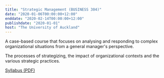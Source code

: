 ```yaml
---
title: "Strategic Management (BUSINESS 304)"
date: "2020-01-06T00:00:00+12:00"
enddate: "2020-02-14T00:00:00+12:00"
publishdate: "2020-01-01"
host: "The University of Auckland"
---
```

A case-based course that focuses on analysing and responding to complex organizational situations from a general manager's perspective. 
<!--more-->

The processes of strategizing, the impact of organizational contexts and the various strategic practices.

[Syllabus (PDF)](/files/teaching/business304-2020.pdf)
